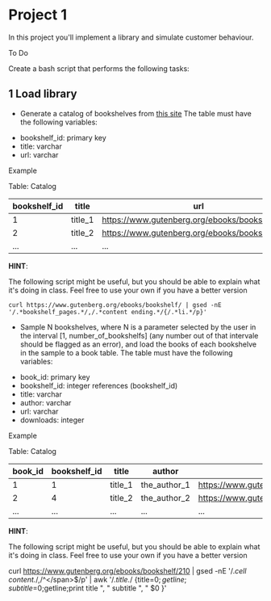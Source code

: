 # Project 1


In this project you'll implement a library and simulate customer behaviour.


To Do

Create a bash script that performs the following tasks: 

## 1 Load library

* Generate a catalog of bookshelves from [this site](https://www.gutenberg.org/ebooks/bookshelf/) 
The table must have the following variables:

- bookshelf_id: primary key
- title: varchar
- url: varchar

Example

Table: Catalog

| bookshelf_id  | title | url |
| ------------- | ------------- | ------------- | 
| 1  | title_1  |  https://www.gutenberg.org/ebooks/bookshelf/210 |
| 2  | title_2  |  https://www.gutenberg.org/ebooks/bookshelf/296 |
| ...  | ...  | ... |


**HINT**:

The following script might be useful, but you should be able to explain what it's doing in class. Feel free to use your own if you have a better version

```curl https://www.gutenberg.org/ebooks/bookshelf/ | gsed -nE '/.*bookshelf_pages.*/,/.*content ending.*/{/.*li.*/p}'```

* Sample N bookshelves, where N is a parameter selected by the user in the interval [1, number_of_bookshelfs] (any number out of that intervale should be flagged as an error),
and load the books of each bookshelve in the sample to a book table. The table must have the following variables:

- book_id: primary key
- bookshelf_id: integer references (bookshelf_id)
- title: varchar
- author: varchar
- url: varchar
- downloads: integer

Example

Table: Catalog

| book_id  | bookshelf_id | title | author | url | downloads |
| ------------- | ------------- | ------------- |  ------------- | ------------- |  ------------- | 
| 1  | 1  |  title_1 | the_author_1 | https://www.gutenberg.org/ebooks/24128 | 2555
| 2  | 4  |  title_2 | the_author_2 | https://www.gutenberg.org/ebooks/24343 | 100
| ...  | ...  | ... | ... | ... |


**HINT**:

The following script might be useful, but you should be able to explain what it's doing in class. Feel free to use your own if you have a better version

curl https://www.gutenberg.org/ebooks/bookshelf/210 | gsed -nE '/.*cell content.*/,/^<\/span>$/p' | awk '/.*title.*/ {title=$0;getline;subtitle=$0;getline;print title ", " subtitle ", " $0 }'